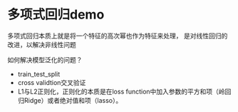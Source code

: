 # 多项式回归demo

多项式回归本质上就是将一个特征的高次幂也作为特征来处理，
是对线性回归的改进，以解决非线性问题

如何解决模型泛化的问题？
- train_test_split
- cross validtion交叉验证
- L1与L2正则化，正则化的本质是在loss function中加入参数的平方和项（岭回归Ridge）或者绝对值和项（lasso）。
